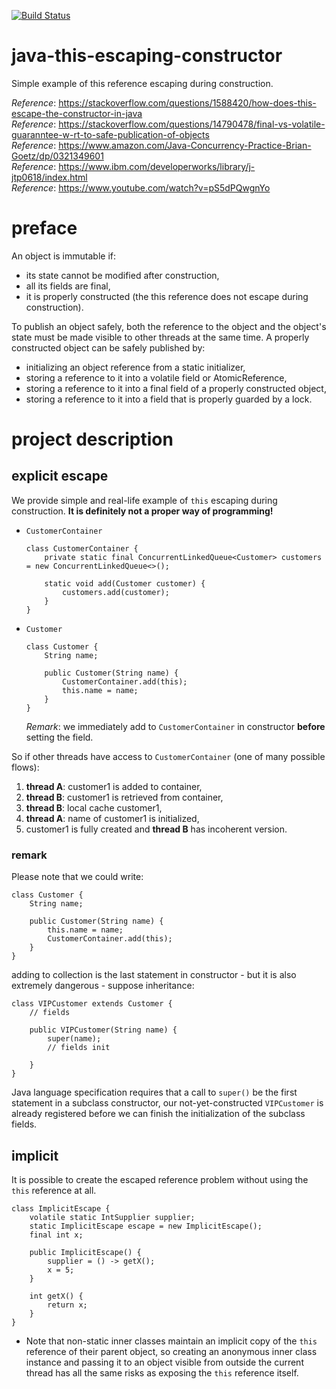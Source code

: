 [![Build Status](https://travis-ci.com/mtumilowicz/java-this-escaping-constructor.svg?token=PwyvjePQ7aiAX51hSYLE&branch=master)](https://travis-ci.com/mtumilowicz/java-this-escaping-constructor)

# java-this-escaping-constructor
Simple example of this reference escaping during construction.

_Reference_: https://stackoverflow.com/questions/1588420/how-does-this-escape-the-constructor-in-java  
_Reference_: https://stackoverflow.com/questions/14790478/final-vs-volatile-guaranntee-w-rt-to-safe-publication-of-objects  
_Reference_: https://www.amazon.com/Java-Concurrency-Practice-Brian-Goetz/dp/0321349601  
_Reference_: https://www.ibm.com/developerworks/library/j-jtp0618/index.html  
_Reference_: https://www.youtube.com/watch?v=pS5dPQwgnYo

# preface
An object is immutable if:
* its state cannot be modified after construction,
* all its fields are final,
* it is properly constructed (the this reference does not escape during 
construction).

To publish an object safely, both the reference to the object and the 
object's state must be made visible to other threads at the same time. 
A properly constructed object can be safely published by: 
* initializing an object reference from a static initializer,
* storing a reference to it into a volatile field or AtomicReference,
* storing a reference to it into a final field of a properly constructed 
object,
* storing a reference to it into a field that is properly guarded by a lock.

# project description
## explicit escape
We provide simple and real-life example of `this` escaping during 
construction. **It is definitely not a proper way of programming!**

* `CustomerContainer`
    ```
    class CustomerContainer {
        private static final ConcurrentLinkedQueue<Customer> customers = new ConcurrentLinkedQueue<>();
    
        static void add(Customer customer) {
            customers.add(customer);
        }
    }
    ```
* `Customer`
    ```
    class Customer {
        String name;
    
        public Customer(String name) {
            CustomerContainer.add(this);
            this.name = name;
        }
    }
    ```
    _Remark_: we immediately add to `CustomerContainer` in constructor
    **before** setting the field.
    
So if other threads have access to `CustomerContainer` (one of 
many possible flows):
1. **thread A**: customer1 is added to container,
1. **thread B**: customer1 is retrieved from container,
1. **thread B**: local cache customer1,
1. **thread A**: name of customer1 is initialized,
1. customer1 is fully created and **thread B** has incoherent version.

### remark
Please note that we could write:
```
class Customer {
    String name;

    public Customer(String name) {
        this.name = name;
        CustomerContainer.add(this);
    }
}
```
adding to collection is the last statement in constructor - 
but it is also extremely dangerous - suppose inheritance:
```
class VIPCustomer extends Customer {
    // fields

    public VIPCustomer(String name) {
        super(name);
        // fields init

    }
}
```
Java language specification requires that a call to 
`super()` be the first statement in a subclass constructor, 
our not-yet-constructed `VIPCustomer` is already registered 
before we can finish the initialization of the 
subclass fields.

## implicit
It is possible to create the escaped reference problem 
without using the `this` reference at all.
```
class ImplicitEscape {
    volatile static IntSupplier supplier;
    static ImplicitEscape escape = new ImplicitEscape();
    final int x;

    public ImplicitEscape() {
        supplier = () -> getX();
        x = 5;
    }

    int getX() {
        return x;
    }
}
```
* Note that non-static inner classes maintain an implicit copy of the `this` reference of 
  their parent object, so creating an anonymous inner class 
  instance and passing it to an object visible from outside 
  the current thread has all the same risks as exposing the 
  `this` reference itself.